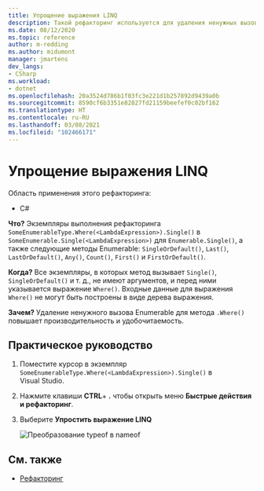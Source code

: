 ```yaml
---
title: Упрощение выражения LINQ
description: Такой рефакторинг используется для удаления ненужных вызовов к Enumerable для метода Where.
ms.date: 08/12/2020
ms.topic: reference
author: m-redding
ms.author: midumont
manager: jmartens
dev_langs:
- CSharp
ms.workload:
- dotnet
ms.openlocfilehash: 20a3524d786b1f03fc3e221d1b257892d9439a0b
ms.sourcegitcommit: 8590cf6b3351e82827fd21159beefef0c02bf162
ms.translationtype: HT
ms.contentlocale: ru-RU
ms.lasthandoff: 03/08/2021
ms.locfileid: "102466171"
---
```

# <a name="simplify-linq-expression"></a>Упрощение выражения LINQ

Область применения этого рефакторинга:

- C#

**Что?** Экземпляры выполнения рефакторинга `SomeEnumerableType.Where(<LambdaExpression>).Single()` в `SomeEnumerable.Single(<LambdaExpression>)` для `Enumerable.Single()`, а также следующие методы Enumerable: `SingleOrDefault()`, `Last()`, `LastOrDefault()`, `Any()`, `Count()`, `First()` и `FirstOrDefault()`.

**Когда?**  Все экземпляры, в которых метод вызывает `Single()`, `SingleOrDefault()` и т. д., не имеют аргументов, и перед ними указывается выражение `Where()`. Входные данные для выражения `Where()` не могут быть построены в виде дерева выражения.

**Зачем?** Удаление ненужного вызова Enumerable для метода `.Where()` повышает производительность и удобочитаемость.

## <a name="how-to"></a>Практическое руководство

1. Поместите курсор в экземпляр `SomeEnumerableType.Where(<LambdaExpression>).Single()` в Visual Studio.
2. Нажмите клавиши **CTRL**+ **.** чтобы открыть меню **Быстрые действия и рефакторинг**.
3. Выберите **Упростить выражение LINQ**

   ![Преобразование typeof в nameof](media/simplify-linq-expression.png)

## <a name="see-also"></a>См. также

- [Рефакторинг](../refactoring-in-visual-studio.md)

